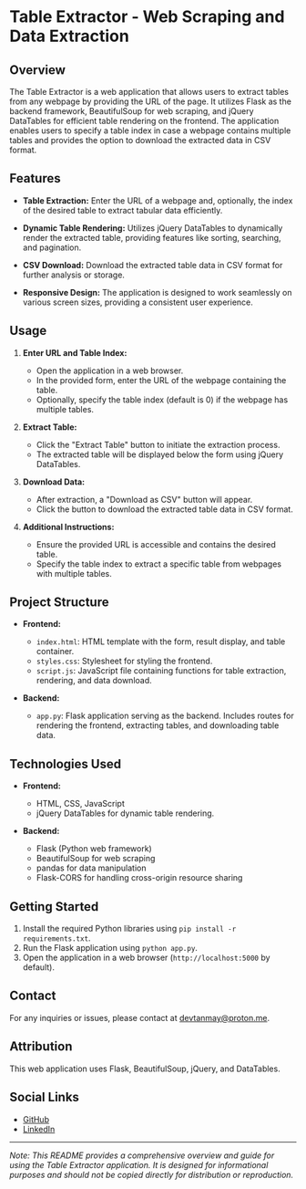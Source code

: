# Table Extractor - Web Scraping and Data Extraction

## Overview

The Table Extractor is a web application that allows users to extract tables from any webpage by providing the URL of the page. It utilizes Flask as the backend framework, BeautifulSoup for web scraping, and jQuery DataTables for efficient table rendering on the frontend. The application enables users to specify a table index in case a webpage contains multiple tables and provides the option to download the extracted data in CSV format.

## Features

- **Table Extraction:** Enter the URL of a webpage and, optionally, the index of the desired table to extract tabular data efficiently.

- **Dynamic Table Rendering:** Utilizes jQuery DataTables to dynamically render the extracted table, providing features like sorting, searching, and pagination.

- **CSV Download:** Download the extracted table data in CSV format for further analysis or storage.

- **Responsive Design:** The application is designed to work seamlessly on various screen sizes, providing a consistent user experience.

## Usage

1. **Enter URL and Table Index:**
   - Open the application in a web browser.
   - In the provided form, enter the URL of the webpage containing the table.
   - Optionally, specify the table index (default is 0) if the webpage has multiple tables.

2. **Extract Table:**
   - Click the "Extract Table" button to initiate the extraction process.
   - The extracted table will be displayed below the form using jQuery DataTables.

3. **Download Data:**
   - After extraction, a "Download as CSV" button will appear.
   - Click the button to download the extracted table data in CSV format.

4. **Additional Instructions:**
   - Ensure the provided URL is accessible and contains the desired table.
   - Specify the table index to extract a specific table from webpages with multiple tables.

## Project Structure

- **Frontend:**
  - `index.html`: HTML template with the form, result display, and table container.
  - `styles.css`: Stylesheet for styling the frontend.
  - `script.js`: JavaScript file containing functions for table extraction, rendering, and data download.

- **Backend:**
  - `app.py`: Flask application serving as the backend. Includes routes for rendering the frontend, extracting tables, and downloading table data.

## Technologies Used

- **Frontend:**
  - HTML, CSS, JavaScript
  - jQuery DataTables for dynamic table rendering.

- **Backend:**
  - Flask (Python web framework)
  - BeautifulSoup for web scraping
  - pandas for data manipulation
  - Flask-CORS for handling cross-origin resource sharing

## Getting Started

1. Install the required Python libraries using `pip install -r requirements.txt`.
2. Run the Flask application using `python app.py`.
3. Open the application in a web browser (`http://localhost:5000` by default).

## Contact

For any inquiries or issues, please contact at devtanmay@proton.me.

## Attribution

This web application uses Flask, BeautifulSoup, jQuery, and DataTables.

## Social Links

- [GitHub](https://github.com/tanmay-kalbande?tab=repositories)
- [LinkedIn](https://www.linkedin.com/in/tanmay-kalbande)

---

*Note: This README provides a comprehensive overview and guide for using the Table Extractor application. It is designed for informational purposes and should not be copied directly for distribution or reproduction.*